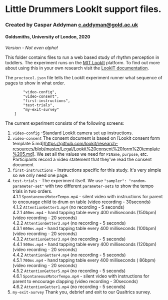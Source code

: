 # Little Drummers LookIt support files. 
### Created by Caspar Addyman <c.addyman@gold.ac.uk> 
#### Goldsmiths, University of London, 2020

_Version - Not even alpha!_

This folder contains files to run a web based study of rhythm perception in toddlers. The experiment runs on the 
[MIT LookIt](https://lookit.mit.edu) platform. To find out more about using this in your own research visit the [LookIT documentation](https://lookit.readthedocs.io/en/develop/).

The `proctocol.json` file tells the LookIt experiment runner what sequence of pages to show in what order.

```    "sequence": [
        "video-config",
        "video-consent",
        "first-instructions",
        "test-trials",
        "my-exit-survey"
    ]
```

The current experiment consists of the following screens:  
 1. `video-config` -Standard LookIt camera set up instructions.
 2. `video-consent` The consent document is based on [Lookit consent form template 5.md](https://github.com/lookit/research-resources/blob/master/Legal/Lookit%20consent%20form%20template%205.md]. We set all the values we need for `PIName`, `purpose`, etc.
 Participants record a video statement that they've read the consent document
 3. `first-instructions` - Instructions specific for this study. It's very simple so we only need one page.
 4. `test-trials` - The experiment itself. We use `"sampler": "random-parameter-set"` with two different `parameter-sets` to show the tempo trials in two orders.  
   4.1.1 `SpontaneousMotorTempo.mp4` - silent video with instructions for parent to encourage child to drum on table (video recording - 30seconds)  
   4.1.2 `AttentionGetter1.mp4` (no recording - 5 seconds)  
   4.2.1  `400ms.mp4` - hand tapping table every 400 milliseconds (150bpm) (video recording - 20 seconds)  
   4.2.2 `AttentionGetter2.mp4` (no recording - 5 seconds)  
   4.3.1  `600ms.mp4` - hand tapping table every 400 milliseconds (100bpm) (video recording - 20 seconds)  
   4.3.2 `AttentionGetter3.mp4` (no recording - 5 seconds)  
   4.4.1  `500ms.mp4` - hand tapping table every 400 milliseconds (120bpm) (video recording - 20 seconds)  
   4.4.2 `AttentionGetter4.mp4` (no recording - 5 seconds)  
   4.5.1  `700ms.mp4` - hand tapping table every 400 milliseconds ( 86bpm) (video recording - 20 seconds)  
   4.5.2 `AttentionGetter5.mp4` (no recording - 5 seconds)  
   4.6.1  `SpontaneousMotorTempo.mp4` - silent video with instructions for parent to encourage clapping (video recording - 30seconds)  
   4.6.2 `AttentionGetter1.mp4` (no recording - 5 seconds)  
 5. `my-exit-aurvey` Thank you, debrief and exit to our Qualtrics survey.  


